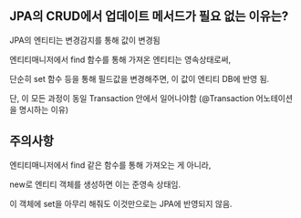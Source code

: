 ## JPA의 CRUD에서 업데이트 메서드가 필요 없는 이유는?

JPA의 엔티티는 변경감지를 통해 값이 변경됨

엔티티매니저에서 find 함수를 통해 가져온 엔티티는 영속상태로써,

단순히 set 함수 등을 통해 필드값을 변경해주면, 이 값이 엔티티 DB에 반영 됨.

단, 이 모든 과정이 동일 Transaction 안에서 일어나야함 (@Transaction 어노테이션을 명시하는 이유)

## 주의사항

엔티티매니저에서 find 같은 함수를 통해 가져오는 게 아니라,

new로 엔티티 객체를 생성하면 이는 준영속 상태임.

이 객체에 set을 아무리 해줘도 이것만으로는 JPA에 반영되지 않음.